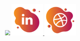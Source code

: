 <p align="center">
  <img src="https://capsule-render.vercel.app/api?type=waving&color=D7615D&fontColor=FFFFFF&height=250&section=header&text=Jack's%20GitHub&fontSize=70" />
  
  <a href="https://www.linkedin.com/in/jackkilburn/">
  <img height="100" src="/images/linkedin_bubble_icon.png" alt="LinkedIn Icon" />
  </a>
  
  <a href="https://www.linkedin.com/in/jackkilburn/">
  <img height="100" src="/images/website_bubble_icon.png" alt="Website Icon" />
  </a>
</p>
